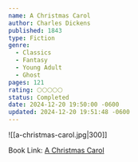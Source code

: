 ```yaml
---
name: A Christmas Carol
author: Charles Dickens
published: 1843
type: Fiction
genre:
  - Classics
  - Fantasy
  - Young Adult
  - Ghost
pages: 121
rating: 🌕🌕🌕🌕🌕
status: Completed
date: 2024-12-20 19:50:00 -0600
updated: 2024-12-20 19:51:48 -0600
---
```


![[a-christmas-carol.jpg|300]]

Book Link: [A Christmas Carol](https://www.goodreads.com/book/show/5326.A_Christmas_Carol)
